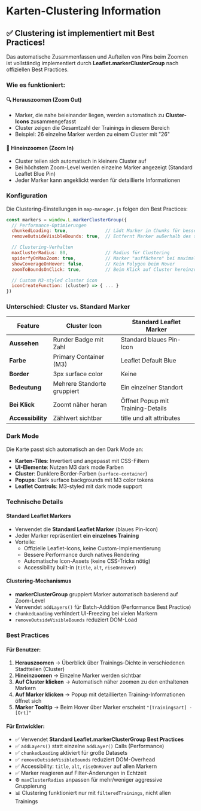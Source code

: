 # Karten-Clustering Information

## ✅ Clustering ist implementiert mit Best Practices!

Das automatische Zusammenfassen und Aufteilen von Pins beim Zoomen ist
vollständig implementiert durch **Leaflet.markerClusterGroup** nach offiziellen
Best Practices.

### Wie es funktioniert:

#### 🔍 **Herauszoomen (Zoom Out)**

- Marker, die nahe beieinander liegen, werden automatisch zu **Cluster-Icons**
  zusammengefasst
- Cluster zeigen die Gesamtzahl der Trainings in diesem Bereich
- Beispiel: 26 einzelne Marker werden zu einem Cluster mit "26"

#### 🔎 **Hineinzoomen (Zoom In)**

- Cluster teilen sich automatisch in kleinere Cluster auf
- Bei höchstem Zoom-Level werden einzelne Marker angezeigt (Standard Leaflet
  Blue Pin)
- Jeder Marker kann angeklickt werden für detaillierte Informationen

### Konfiguration

Die Clustering-Einstellungen in `map-manager.js` folgen den Best Practices:

```javascript
const markers = window.L.markerClusterGroup({
  // Performance-Optimierungen
  chunkedLoading: true,              // Lädt Marker in Chunks für bessere Performance
  removeOutsideVisibleBounds: true,  // Entfernt Marker außerhalb des sichtbaren Bereichs

  // Clustering-Verhalten
  maxClusterRadius: 80,              // Radius für Clustering
  spiderfyOnMaxZoom: true,           // Marker "auffächern" bei maximalem Zoom
  showCoverageOnHover: false,        // Kein Polygon beim Hover
  zoomToBoundsOnClick: true,         // Beim Klick auf Cluster hereinzoomen

  // Custom M3-styled cluster icon
  iconCreateFunction: (cluster) => { ... }
})
```

### Unterschied: Cluster vs. Standard Marker

| Feature           | Cluster Icon                | Standard Leaflet Marker           |
| ----------------- | --------------------------- | --------------------------------- |
| **Aussehen**      | Runder Badge mit Zahl       | Standard blaues Pin-Icon          |
| **Farbe**         | Primary Container (M3)      | Leaflet Default Blue              |
| **Border**        | 3px surface color           | Keine                             |
| **Bedeutung**     | Mehrere Standorte gruppiert | Ein einzelner Standort            |
| **Bei Klick**     | Zoomt näher heran           | Öffnet Popup mit Training-Details |
| **Accessibility** | Zählwert sichtbar           | title und alt attributes          |

### Dark Mode

Die Karte passt sich automatisch an den Dark Mode an:

- **Karten-Tiles**: Invertiert und angepasst mit CSS-Filtern
- **UI-Elemente**: Nutzen M3 dark mode Farben
- **Cluster**: Dunklere Border-Farben (`surface-container`)
- **Popups**: Dark surface backgrounds mit M3 color tokens
- **Leaflet Controls**: M3-styled mit dark mode support

### Technische Details

#### Standard Leaflet Markers

- Verwendet die **Standard Leaflet Marker** (blaues Pin-Icon)
- Jeder Marker repräsentiert **ein einzelnes Training**
- Vorteile:
  - Offizielle Leaflet-Icons, keine Custom-Implementierung
  - Bessere Performance durch natives Rendering
  - Automatische Icon-Assets (keine CSS-Tricks nötig)
  - Accessibility built-in (`title`, `alt`, `riseOnHover`)

#### Clustering-Mechanismus

- **markerClusterGroup** gruppiert Marker automatisch basierend auf Zoom-Level
- Verwendet `addLayers()` für Batch-Addition (Performance Best Practice)
- `chunkedLoading` verhindert UI-Freezing bei vielen Markern
- `removeOutsideVisibleBounds` reduziert DOM-Load

### Best Practices

#### Für Benutzer:

1. **Herauszoomen** → Überblick über Trainings-Dichte in verschiedenen
   Stadtteilen (Cluster)
2. **Hineinzoomen** → Einzelne Marker werden sichtbar
3. **Auf Cluster klicken** → Automatisch näher zoomen zu den enthaltenen Markern
4. **Auf Marker klicken** → Popup mit detaillierten Training-Informationen
   öffnet sich
5. **Marker Tooltip** → Beim Hover über Marker erscheint
   `"[Trainingsart] - [Ort]"`

#### Für Entwickler:

- ✅ Verwendet **Standard Leaflet.markerClusterGroup Best Practices**
- ✅ `addLayers()` statt einzelne `addLayer()` Calls (Performance)
- ✅ `chunkedLoading` aktiviert für große Datasets
- ✅ `removeOutsideVisibleBounds` reduziert DOM-Overhead
- ✅ Accessibility: `title`, `alt`, `riseOnHover` auf allen Markern
- ✅ Marker reagieren auf Filter-Änderungen in Echtzeit
- ⚙️ `maxClusterRadius` anpassen für mehr/weniger aggressive Gruppierung
- 📊 Clustering funktioniert nur mit `filteredTrainings`, nicht allen Trainings

